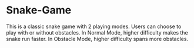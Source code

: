 # Snake-Game
This is a classic snake game with 2 playing modes. Users can choose to play with or without obstacles. In Normal Mode, higher 
difficulty makes the snake run faster. In Obstacle Mode, higher difficulty spans more obstacles.  
